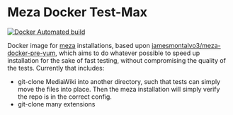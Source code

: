 Meza Docker Test-Max
====================

[![Docker Automated build](https://img.shields.io/docker/automated/jamesmontalvo3/meza-docker-test-max.svg?maxAge=2592000)](https://hub.docker.com/r/jamesmontalvo3/meza-docker-test-max/)

Docker image for [meza](https://github.com/enterprisemediawiki/meza) installations, based upon [jamesmontalvo3/meza-docker-pre-yum](https://github.com/jamesmontalvo3/meza-docker-pre-yum), which aims to do whatever possible to speed up installation for the sake of fast testing, without compromising the quality of the tests. Currently that includes:

* git-clone MediaWiki into another directory, such that tests can simply move the files into place. Then the meza installation will simply verify the repo is in the correct config.
* git-clone many extensions
